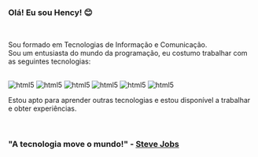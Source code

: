 
### Olá! Eu sou Hency! 😊
<br>
<p>
    Sou formado em Tecnologias de Informação e Comunicação.<br>
    Sou um entusiasta do mundo da programação, eu costumo trabalhar com as seguintes tecnologias:
</p>
<br>
<div style="display: inline-block;">
    <img alt="html5" src="https://img.shields.io/badge/HTML5-E34F26?style=for-the-badge&logo=html5&logoColor=white" title="HTML5" />

<img alt="html5" src="https://img.shields.io/badge/CSS3-1572B6?style=for-the-badge&logo=css3&logoColor=white" title="CSS3" />

<img alt="html5" src="https://img.shields.io/badge/JavaScript-F7DF1E?style=for-the-badge&logo=javascript&logoColor=black" title="JavaScript" />

<img alt="html5" src="https://img.shields.io/badge/PHP-777BB4?style=for-the-badge&logo=php&logoColor=white" title="PHP" />

<img alt="html5" src="https://img.shields.io/badge/Bootstrap-563D7C?style=for-the-badge&logo=bootstrap&logoColor=white" title="BootStrap" />

<img alt="html5" src="https://img.shields.io/badge/MySQL-00000F?style=for-the-badge&logo=mysql&logoColor=white" title="MySQL" />
</div>
<br>
<p>
    Estou apto para aprender outras tecnologias e estou disponível a trabalhar e obter experiências.
</p>
<br>
<h3>"A tecnologia move o mundo!" - <a href="https://pt.wikipedia.org/wiki/Steve_Jobs" target="_blank">Steve Jobs</a></h3>
